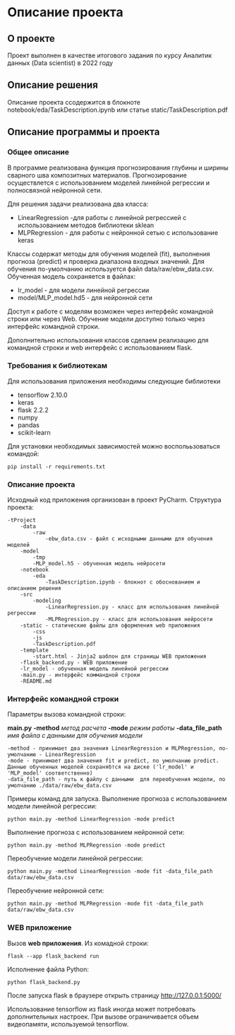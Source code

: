 # Описание проекта
## О проекте
Проект выполнен в качестве итогового задания по курсу Аналитик данных (Data scientist) в 2022 году
## Описание решения
Описание проекта ссодержится в блокноте 
notebook/eda/TaskDescription.ipynb или статье 
static/TaskDescription.pdf

## Описание программы и проекта
### Общее описание
В программе реализована функция прогнозирования глубины и ширины сварного шва композитных материалов. 
Прогнозирование осуществлется с использованием моделей линейной регрессии и полносвязной нейронной сети.

Для решения задачи реализована два класса: 
  - LinearRegression -для работы с линейной регрессией с использованием методов библиотеки sklean
  - MLPRegression - для работы с нейронной сетью с использование keras

Классы содержат методы для обучения моделей (fit), выполнения прогноза (predict) и проверка диапазона входных значений. 
Для обучения по-умолчанию используется файл data/raw/ebw_data.csv.
Обученная модель сохраняется в файлах:
  - lr_model -  для модели линейной регрессии 
  - model/MLP_model.hd5 - для нейронной сети

Доступ к работе с моделям возможен через интерфейс командной строки или через Web. Обучение модели доступно только через интерфейс командной строки.

Дополнительно использования классов сделаем реализацию для командной строки и web интерфейс с использованием flask. 

### Требования к библиотекам
Для использования приложения необходимы следующие библиотеки
  - tensorflow 2.10.0
  - keras
  - flask 2.2.2
  - numpy
  - pandas
  - scikit-learn

Для установки необходимых зависимостей можно восполььзоваться командой:
````
pip install -r requirements.txt
````

### Описание проекта
Исходный код приложения организован в проект PyCharm. 
Структура проекта:
````
-tProject
    -data
        -raw
            -ebw_data.csv - файл с исходными данными для обучения моделей
    -model
        -tmp
        -MLP_model.h5 - обученная модель нейросети
    -notebook
        -eda
            -TaskDescription.ipynb - блокнот с обоснованием и описанием решения
    -src
        -modeling
            -LinearRegression.py - класс для использования линейной регрессии
            -MLPRegression.py - класс для использования нейросети
    -static - статические файлы для оформления web приложения
        -css
        -js
        -TaskDescription.pdf
    -template
        -start.html - Jinja2 шаблон для страницы WEB приложения
    -flask_backend.py - WEB приложение
    -lr_model - обученная модель линейной регрессии
    -main.py - интерфейс коммандной строки
    -README.md
````

### Интерфейс командной строки
Параметры вызова командной строки:

__main.py__ __-method__ _метод расчета_ __-mode__ _режим работы_ __-data_file_path__ _имя файла с данными для обучения модели_
    
    -method - принимает два значения LinearRegression и MLPRegression, по-умолчанию - LinearRegression
    -mode - принимает два значения fit и predict, по умолчанию predict. Данные обученных моделей сохранябтся на диске ('lr_model' и 'MLP_model' соответственно) 
    -data_file_path - путь к файлу с данными  для переобучения модели, по умолчанию ./data/raw/ebw_data.csv

Примеры команд для запуска.
Выполнение прогноза с использованием модели линейной регрессии:
```
python main.py -method LinearRegression -mode predict
```
Выполнение прогноза с использованием нейронной сети:
```
python main.py -method MLPRegression -mode predict
```
Переобучение модели линейной регрессии:
```
python main.py -method LinearRegression -mode fit -data_file_path data/raw/ebw_data.csv
```
Переобучение нейронной сети:
```
python main.py -method MLPRegression -mode fit -data_file_path data/raw/ebw_data.csv
```

### WEB приложение
Вызов __web приложения__.
Из комадной строки:
```commandline
flask --app flask_backend run
```
Исполнение файла Python:
```
python flask_backend.py
```
После запуска flask в браузере открыть страницу http://127.0.0.1:5000/

Использование tensorflow из flask иногда может потребовать дополнительных настроек. При вызове ограничивается объем видеопамяти, используемой tensorflow. 